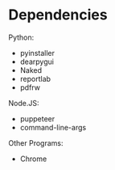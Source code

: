 # Dependencies

Python:
 - pyinstaller
 - dearpygui
 - Naked
 - reportlab
 - pdfrw

Node.JS:
 - puppeteer
 - command-line-args

Other Programs:
 - Chrome
